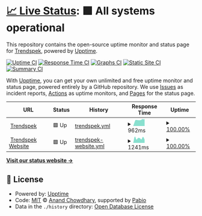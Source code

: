 # [📈 Live Status](https://Trendspek.github.io/uptime): <!--live status--> **🟩 All systems operational**

This repository contains the open-source uptime monitor and status page for [Trendspek](https://Trendspek.github.io/uptime), powered by [Upptime](https://github.com/upptime/upptime).

[![Uptime CI](https://github.com/Trendspek/uptime/workflows/Uptime%20CI/badge.svg)](https://github.com/Trendspek/uptime/actions?query=workflow%3A%22Uptime+CI%22)
[![Response Time CI](https://github.com/Trendspek/uptime/workflows/Response%20Time%20CI/badge.svg)](https://github.com/Trendspek/uptime/actions?query=workflow%3A%22Response+Time+CI%22)
[![Graphs CI](https://github.com/Trendspek/uptime/workflows/Graphs%20CI/badge.svg)](https://github.com/Trendspek/uptime/actions?query=workflow%3A%22Graphs+CI%22)
[![Static Site CI](https://github.com/Trendspek/uptime/workflows/Static%20Site%20CI/badge.svg)](https://github.com/Trendspek/uptime/actions?query=workflow%3A%22Static+Site+CI%22)
[![Summary CI](https://github.com/Trendspek/uptime/workflows/Summary%20CI/badge.svg)](https://github.com/Trendspek/uptime/actions?query=workflow%3A%22Summary+CI%22)

With [Upptime](https://upptime.js.org), you can get your own unlimited and free uptime monitor and status page, powered entirely by a GitHub repository. We use [Issues](https://github.com/Trendspek/uptime/issues) as incident reports, [Actions](https://github.com/Trendspek/uptime/actions) as uptime monitors, and [Pages](https://Trendspek.github.io/uptime) for the status page.

<!--start: status pages-->
<!-- This summary is generated by Upptime (https://github.com/upptime/upptime) -->
<!-- Do not edit this manually, your changes will be overwritten -->
<!-- prettier-ignore -->
| URL | Status | History | Response Time | Uptime |
| --- | ------ | ------- | ------------- | ------ |
| <img alt="" src="https://icons.duckduckgo.com/ip3/trendspek.cloud.ico" height="13"> [Trendspek](https://trendspek.cloud/health.php) | 🟩 Up | [trendspek.yml](https://github.com/Trendspek/uptime/commits/HEAD/history/trendspek.yml) | <details><summary><img alt="Response time graph" src="./graphs/trendspek/response-time-week.png" height="20"> 962ms</summary><br><a href="https://Trendspek.github.io/uptime/history/trendspek"><img alt="Response time 962" src="https://img.shields.io/endpoint?url=https%3A%2F%2Fraw.githubusercontent.com%2FTrendspek%2Fuptime%2FHEAD%2Fapi%2Ftrendspek%2Fresponse-time.json"></a><br><a href="https://Trendspek.github.io/uptime/history/trendspek"><img alt="24-hour response time 962" src="https://img.shields.io/endpoint?url=https%3A%2F%2Fraw.githubusercontent.com%2FTrendspek%2Fuptime%2FHEAD%2Fapi%2Ftrendspek%2Fresponse-time-day.json"></a><br><a href="https://Trendspek.github.io/uptime/history/trendspek"><img alt="7-day response time 962" src="https://img.shields.io/endpoint?url=https%3A%2F%2Fraw.githubusercontent.com%2FTrendspek%2Fuptime%2FHEAD%2Fapi%2Ftrendspek%2Fresponse-time-week.json"></a><br><a href="https://Trendspek.github.io/uptime/history/trendspek"><img alt="30-day response time 962" src="https://img.shields.io/endpoint?url=https%3A%2F%2Fraw.githubusercontent.com%2FTrendspek%2Fuptime%2FHEAD%2Fapi%2Ftrendspek%2Fresponse-time-month.json"></a><br><a href="https://Trendspek.github.io/uptime/history/trendspek"><img alt="1-year response time 962" src="https://img.shields.io/endpoint?url=https%3A%2F%2Fraw.githubusercontent.com%2FTrendspek%2Fuptime%2FHEAD%2Fapi%2Ftrendspek%2Fresponse-time-year.json"></a></details> | <details><summary><a href="https://Trendspek.github.io/uptime/history/trendspek">100.00%</a></summary><a href="https://Trendspek.github.io/uptime/history/trendspek"><img alt="All-time uptime 100.00%" src="https://img.shields.io/endpoint?url=https%3A%2F%2Fraw.githubusercontent.com%2FTrendspek%2Fuptime%2FHEAD%2Fapi%2Ftrendspek%2Fuptime.json"></a><br><a href="https://Trendspek.github.io/uptime/history/trendspek"><img alt="24-hour uptime 100.00%" src="https://img.shields.io/endpoint?url=https%3A%2F%2Fraw.githubusercontent.com%2FTrendspek%2Fuptime%2FHEAD%2Fapi%2Ftrendspek%2Fuptime-day.json"></a><br><a href="https://Trendspek.github.io/uptime/history/trendspek"><img alt="7-day uptime 100.00%" src="https://img.shields.io/endpoint?url=https%3A%2F%2Fraw.githubusercontent.com%2FTrendspek%2Fuptime%2FHEAD%2Fapi%2Ftrendspek%2Fuptime-week.json"></a><br><a href="https://Trendspek.github.io/uptime/history/trendspek"><img alt="30-day uptime 100.00%" src="https://img.shields.io/endpoint?url=https%3A%2F%2Fraw.githubusercontent.com%2FTrendspek%2Fuptime%2FHEAD%2Fapi%2Ftrendspek%2Fuptime-month.json"></a><br><a href="https://Trendspek.github.io/uptime/history/trendspek"><img alt="1-year uptime 100.00%" src="https://img.shields.io/endpoint?url=https%3A%2F%2Fraw.githubusercontent.com%2FTrendspek%2Fuptime%2FHEAD%2Fapi%2Ftrendspek%2Fuptime-year.json"></a></details>
| <img alt="" src="https://icons.duckduckgo.com/ip3/trendspek.com.ico" height="13"> [Trendspek Website](https://trendspek.com) | 🟩 Up | [trendspek-website.yml](https://github.com/Trendspek/uptime/commits/HEAD/history/trendspek-website.yml) | <details><summary><img alt="Response time graph" src="./graphs/trendspek-website/response-time-week.png" height="20"> 1241ms</summary><br><a href="https://Trendspek.github.io/uptime/history/trendspek-website"><img alt="Response time 1241" src="https://img.shields.io/endpoint?url=https%3A%2F%2Fraw.githubusercontent.com%2FTrendspek%2Fuptime%2FHEAD%2Fapi%2Ftrendspek-website%2Fresponse-time.json"></a><br><a href="https://Trendspek.github.io/uptime/history/trendspek-website"><img alt="24-hour response time 1241" src="https://img.shields.io/endpoint?url=https%3A%2F%2Fraw.githubusercontent.com%2FTrendspek%2Fuptime%2FHEAD%2Fapi%2Ftrendspek-website%2Fresponse-time-day.json"></a><br><a href="https://Trendspek.github.io/uptime/history/trendspek-website"><img alt="7-day response time 1241" src="https://img.shields.io/endpoint?url=https%3A%2F%2Fraw.githubusercontent.com%2FTrendspek%2Fuptime%2FHEAD%2Fapi%2Ftrendspek-website%2Fresponse-time-week.json"></a><br><a href="https://Trendspek.github.io/uptime/history/trendspek-website"><img alt="30-day response time 1241" src="https://img.shields.io/endpoint?url=https%3A%2F%2Fraw.githubusercontent.com%2FTrendspek%2Fuptime%2FHEAD%2Fapi%2Ftrendspek-website%2Fresponse-time-month.json"></a><br><a href="https://Trendspek.github.io/uptime/history/trendspek-website"><img alt="1-year response time 1241" src="https://img.shields.io/endpoint?url=https%3A%2F%2Fraw.githubusercontent.com%2FTrendspek%2Fuptime%2FHEAD%2Fapi%2Ftrendspek-website%2Fresponse-time-year.json"></a></details> | <details><summary><a href="https://Trendspek.github.io/uptime/history/trendspek-website">100.00%</a></summary><a href="https://Trendspek.github.io/uptime/history/trendspek-website"><img alt="All-time uptime 100.00%" src="https://img.shields.io/endpoint?url=https%3A%2F%2Fraw.githubusercontent.com%2FTrendspek%2Fuptime%2FHEAD%2Fapi%2Ftrendspek-website%2Fuptime.json"></a><br><a href="https://Trendspek.github.io/uptime/history/trendspek-website"><img alt="24-hour uptime 100.00%" src="https://img.shields.io/endpoint?url=https%3A%2F%2Fraw.githubusercontent.com%2FTrendspek%2Fuptime%2FHEAD%2Fapi%2Ftrendspek-website%2Fuptime-day.json"></a><br><a href="https://Trendspek.github.io/uptime/history/trendspek-website"><img alt="7-day uptime 100.00%" src="https://img.shields.io/endpoint?url=https%3A%2F%2Fraw.githubusercontent.com%2FTrendspek%2Fuptime%2FHEAD%2Fapi%2Ftrendspek-website%2Fuptime-week.json"></a><br><a href="https://Trendspek.github.io/uptime/history/trendspek-website"><img alt="30-day uptime 100.00%" src="https://img.shields.io/endpoint?url=https%3A%2F%2Fraw.githubusercontent.com%2FTrendspek%2Fuptime%2FHEAD%2Fapi%2Ftrendspek-website%2Fuptime-month.json"></a><br><a href="https://Trendspek.github.io/uptime/history/trendspek-website"><img alt="1-year uptime 100.00%" src="https://img.shields.io/endpoint?url=https%3A%2F%2Fraw.githubusercontent.com%2FTrendspek%2Fuptime%2FHEAD%2Fapi%2Ftrendspek-website%2Fuptime-year.json"></a></details>

<!--end: status pages-->

[**Visit our status website →**](https://Trendspek.github.io/uptime)

## 📄 License

- Powered by: [Upptime](https://github.com/upptime/upptime)
- Code: [MIT](./LICENSE) © [Anand Chowdhary](https://anandchowdhary.com), supported by [Pabio](https://pabio.com)
- Data in the `./history` directory: [Open Database License](https://opendatacommons.org/licenses/odbl/1-0/)
